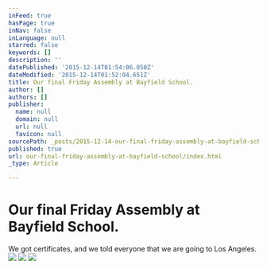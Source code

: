 ```yaml
---
inFeed: true
hasPage: true
inNav: false
inLanguage: null
starred: false
keywords: []
description: ''
datePublished: '2015-12-14T01:54:06.050Z'
dateModified: '2015-12-14T01:52:04.651Z'
title: Our final Friday Assembly at Bayfield School.
author: []
authors: []
publisher:
  name: null
  domain: null
  url: null
  favicon: null
sourcePath: _posts/2015-12-14-our-final-friday-assembly-at-bayfield-school.md
published: true
url: our-final-friday-assembly-at-bayfield-school/index.html
_type: Article

---
```

# Our final Friday Assembly at Bayfield School.

We got certificates, and we told everyone that we are going to Los Angeles. ![](https://the-grid-user-content.s3-us-west-2.amazonaws.com/8967e6f0-4b7c-4143-8402-9bfadcc1fef2.JPG)
![](https://the-grid-user-content.s3-us-west-2.amazonaws.com/b5940efc-60c4-409a-a644-eb6c68bf5d00.JPG)
![](https://the-grid-user-content.s3-us-west-2.amazonaws.com/ff8e7491-0d59-4802-9e98-39812e9e60e6.JPG)